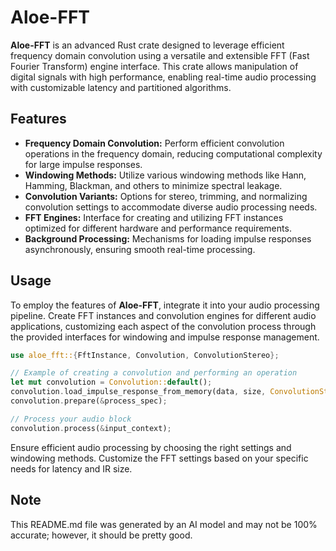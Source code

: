 # Aloe-FFT

**Aloe-FFT** is an advanced Rust crate designed to leverage efficient frequency domain convolution using a versatile and extensible FFT (Fast Fourier Transform) engine interface. This crate allows manipulation of digital signals with high performance, enabling real-time audio processing with customizable latency and partitioned algorithms.

## Features
- **Frequency Domain Convolution:** Perform efficient convolution operations in the frequency domain, reducing computational complexity for large impulse responses.
- **Windowing Methods:** Utilize various windowing methods like Hann, Hamming, Blackman, and others to minimize spectral leakage.
- **Convolution Variants:** Options for stereo, trimming, and normalizing convolution settings to accommodate diverse audio processing needs.
- **FFT Engines:** Interface for creating and utilizing FFT instances optimized for different hardware and performance requirements.
- **Background Processing:** Mechanisms for loading impulse responses asynchronously, ensuring smooth real-time processing.

## Usage
To employ the features of **Aloe-FFT**, integrate it into your audio processing pipeline. Create FFT instances and convolution engines for different audio applications, customizing each aspect of the convolution process through the provided interfaces for windowing and impulse response management.

```rust
use aloe_fft::{FftInstance, Convolution, ConvolutionStereo};

// Example of creating a convolution and performing an operation
let mut convolution = Convolution::default();
convolution.load_impulse_response_from_memory(data, size, ConvolutionStereo::yes);
convolution.prepare(&process_spec);

// Process your audio block
convolution.process(&input_context);
```

Ensure efficient audio processing by choosing the right settings and windowing methods. Customize the FFT settings based on your specific needs for latency and IR size.

## Note
This README.md file was generated by an AI model and may not be 100% accurate; however, it should be pretty good.
